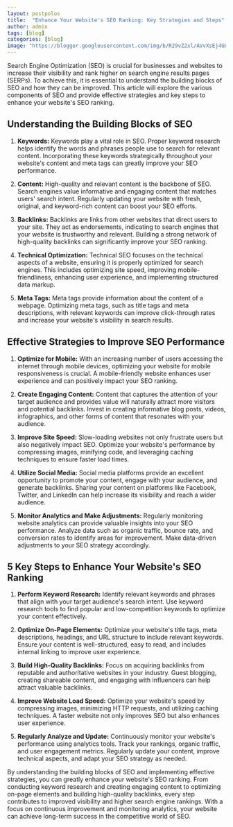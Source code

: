 ```yaml
---
layout: postpolos
title:  "Enhance Your Website's SEO Ranking: Key Strategies and Steps"
author: admin
tags: [blog]
categories: [blog]
image: "https://blogger.googleusercontent.com/img/b/R29vZ2xl/AVvXsEj4GHNDLzp-ZY0F_tViI7HCDYkYgv-sXihaw8Bxisr18N3szepZZs-Ek-cqV74MMkygf0BeOlgXvp1DpaNSx-hwMZwhntcEADiKw3ezsmsxT1tz2EIBZOOP-_xjI4lWtFcYfnkXD2OeOJCU8DoY2YAiWK4F5PSOLRuvWHEcvR1DDRzT8wAA7WU3i7vCjhE/s1600/images.png"
---
```



<p>Search Engine Optimization (SEO) is crucial for businesses and websites to increase their visibility and rank higher on search engine results pages (SERPs). To achieve this, it is essential to understand the building blocks of SEO and how they can be improved. This article will explore the various components of SEO and provide effective strategies and key steps to enhance your website's SEO ranking.</p>
<h2>Understanding the Building Blocks of SEO</h2>
<ol>
<li>
<p><strong>Keywords:</strong> Keywords play a vital role in SEO. Proper keyword research helps identify the words and phrases people use to search for relevant content. Incorporating these keywords strategically throughout your website's content and meta tags can greatly improve your SEO performance.</p>
</li>
<li>
<p><strong>Content:</strong> High-quality and relevant content is the backbone of SEO. Search engines value informative and engaging content that matches users' search intent. Regularly updating your website with fresh, original, and keyword-rich content can boost your SEO efforts.</p>
</li>
<li>
<p><strong>Backlinks:</strong> Backlinks are links from other websites that direct users to your site. They act as endorsements, indicating to search engines that your website is trustworthy and relevant. Building a strong network of high-quality backlinks can significantly improve your SEO ranking.</p>
</li>
<li>
<p><strong>Technical Optimization:</strong> Technical SEO focuses on the technical aspects of a website, ensuring it is properly optimized for search engines. This includes optimizing site speed, improving mobile-friendliness, enhancing user experience, and implementing structured data markup.</p>
</li>
<li>
<p><strong>Meta Tags:</strong> Meta tags provide information about the content of a webpage. Optimizing meta tags, such as title tags and meta descriptions, with relevant keywords can improve click-through rates and increase your website's visibility in search results.</p>
</li>
</ol>
<h2>Effective Strategies to Improve SEO Performance</h2>
<ol>
<li>
<p><strong>Optimize for Mobile:</strong> With an increasing number of users accessing the internet through mobile devices, optimizing your website for mobile responsiveness is crucial. A mobile-friendly website enhances user experience and can positively impact your SEO ranking.</p>
</li>
<li>
<p><strong>Create Engaging Content:</strong> Content that captures the attention of your target audience and provides value will naturally attract more visitors and potential backlinks. Invest in creating informative blog posts, videos, infographics, and other forms of content that resonates with your audience.</p>
</li>
<li>
<p><strong>Improve Site Speed:</strong> Slow-loading websites not only frustrate users but also negatively impact SEO. Optimize your website's performance by compressing images, minifying code, and leveraging caching techniques to ensure faster load times.</p>
</li>
<li>
<p><strong>Utilize Social Media:</strong> Social media platforms provide an excellent opportunity to promote your content, engage with your audience, and generate backlinks. Sharing your content on platforms like Facebook, Twitter, and LinkedIn can help increase its visibility and reach a wider audience.</p>
</li>
<li>
<p><strong>Monitor Analytics and Make Adjustments:</strong> Regularly monitoring website analytics can provide valuable insights into your SEO performance. Analyze data such as organic traffic, bounce rate, and conversion rates to identify areas for improvement. Make data-driven adjustments to your SEO strategy accordingly.</p>
</li>
</ol>
<h2>5 Key Steps to Enhance Your Website's SEO Ranking</h2>
<ol>
<li>
<p><strong>Perform Keyword Research:</strong> Identify relevant keywords and phrases that align with your target audience's search intent. Use keyword research tools to find popular and low-competition keywords to optimize your content effectively.</p>
</li>
<li>
<p><strong>Optimize On-Page Elements:</strong> Optimize your website's title tags, meta descriptions, headings, and URL structure to include relevant keywords. Ensure your content is well-structured, easy to read, and includes internal linking to improve user experience.</p>
</li>
<li>
<p><strong>Build High-Quality Backlinks:</strong> Focus on acquiring backlinks from reputable and authoritative websites in your industry. Guest blogging, creating shareable content, and engaging with influencers can help attract valuable backlinks.</p>
</li>
<li>
<p><strong>Improve Website Load Speed:</strong> Optimize your website's speed by compressing images, minimizing HTTP requests, and utilizing caching techniques. A faster website not only improves SEO but also enhances user experience.</p>
</li>
<li>
<p><strong>Regularly Analyze and Update:</strong> Continuously monitor your website's performance using analytics tools. Track your rankings, organic traffic, and user engagement metrics. Regularly update your content, improve technical aspects, and adapt your SEO strategy as needed.</p>
</li>
</ol>
<p>By understanding the building blocks of SEO and implementing effective strategies, you can greatly enhance your website's SEO ranking. From conducting keyword research and creating engaging content to optimizing on-page elements and building high-quality backlinks, every step contributes to improved visibility and higher search engine rankings. With a focus on continuous improvement and monitoring analytics, your website can achieve long-term success in the competitive world of SEO.</p>

